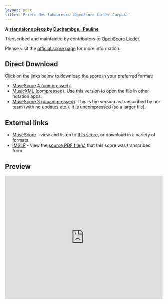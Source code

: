 ```yaml
---
layout: post
title: 'Prière des laboureurs (OpenScore Lieder Corpus)'
---
```


__A [standalone piece](https://fourscoreandmore.org/openscore/lieder/Duchambge,_Pauline/_/) by [Duchambge,_Pauline](https://fourscoreandmore.org/openscore/lieder/Duchambge,_Pauline)__

Transcribed and maintained by contributors to [OpenScore Lieder].

Please visit the [official score page] for more information.

[official score page]: https://musescore.com/openscore-lieder-corpus/scores/6593095
[OpenScore Lieder]: https://musescore.com/openscore-lieder-corpus

## Direct Download

Click on the links below to download the score in your preferred format:
- [MuseScore 4 (compressed)](https://github.com/openscore/lieder/blob/main/scores/Duchambge,_Pauline/_/Prière_des_laboureurs/lc6593095.mscz?raw=true).
- [MusicXML (compressed)](https://github.com/openscore/lieder/blob/main/scores/Duchambge,_Pauline/_/Prière_des_laboureurs/lc6593095.mxl?raw=true). Use this version to open the file in other notation apps.
- [MuseScore 3 (uncompressed)](https://github.com/openscore/lieder/blob/main/scores/Duchambge,_Pauline/_/Prière_des_laboureurs/lc6593095.mscx?raw=true). This is the version as transcribed by our team (with no updates etc.). It is uncompressed (so a larger file).

## External links

- [MuseScore] - view and listen to [this score][MuseScore], or download in a variety of formats.
- [IMSLP] - view the [source PDF file(s)][IMSLP] that this score was transcribed from.

[MuseScore]: https://musescore.com/score/6593095
[IMSLP]: https://imslp.org/wiki/Special:ReverseLookup/348196

## Preview

<iframe width="100%" height="394" src="https://musescore.com/openscore-lieder-corpus/scores/6593095/embed" frameborder="0" allowfullscreen allow="autoplay; fullscreen"></iframe>
